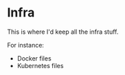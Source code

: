 # Infra
This is where I'd keep all the infra stuff.

For instance:
- Docker files
- Kubernetes files